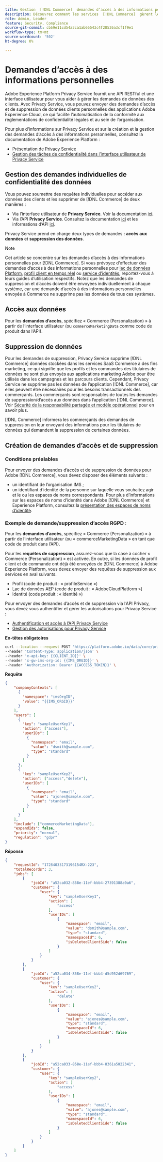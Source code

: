 ```yaml
---
title: Gestion  [!DNL Commerce]  demandes d’accès à des informations personnelles par les services
description: Découvrez comment les services  [!DNL Commerce]  gèrent les demandes d’accès et de suppression de données.
role: Admin, Leader
feature: Security, Compliance
source-git-commit: cb69e11cd54a3ca1ab66543c4f28526a3cf1f9e1
workflow-type: tm+mt
source-wordcount: '502'
ht-degree: 0%

---
```


# Demandes d’accès à des informations personnelles

Adobe Experience Platform Privacy Service fournit une API RESTful et une interface utilisateur pour vous aider à gérer les demandes de données des clients. Avec Privacy Service, vous pouvez envoyer des demandes d’accès et de suppression de données clients personnelles des applications Adobe Experience Cloud, ce qui facilite l’automatisation de la conformité aux réglementations de confidentialité légales et au sein de l’organisation.

Pour plus d’informations sur Privacy Service et sur la création et la gestion des demandes d’accès à des informations personnelles, consultez la documentation de Adobe Experience Platform :

* Présentation de [Privacy Service](https://experienceleague.adobe.com/fr/docs/experience-platform/privacy/home)
* [Gestion des tâches de confidentialité dans l’interface utilisateur de Privacy Service](https://experienceleague.adobe.com/fr/docs/experience-platform/privacy/ui/user-guide)

## Gestion des demandes individuelles de confidentialité des données

Vous pouvez soumettre des requêtes individuelles pour accéder aux données des clients et les supprimer de [!DNL Commerce] de deux manières :

* Via l’interface utilisateur de **Privacy Service**. Voir la documentation [ici](https://experienceleague.adobe.com/fr/docs/experience-platform/privacy/ui/user-guide#_blank).
* Via l’API **Privacy Service**. Consultez la documentation [ici](https://developer.adobe.com/experience-platform-apis/references/privacy-service/#_blank) et les informations d’API [ici](https://developer.adobe.com/experience-platform-apis/#_blank).

Privacy Service prend en charge deux types de demandes : **accès aux données** et **suppression des données**.

>[!NOTE]
>
>Cet article se concentre sur les demandes d’accès à des informations personnelles pour [!DNL Commerce]. Si vous prévoyez d’effectuer des demandes d’accès à des informations personnelles pour [lac de données Platform](https://experienceleague.adobe.com/fr/docs/experience-platform/catalog/privacy), [profil client en temps réel](https://experienceleague.adobe.com/fr/docs/experience-platform/profile/privacy) ou [service d’identités](https://experienceleague.adobe.com/fr/docs/experience-platform/identity/privacy), reportez-vous à leurs guides d’utilisation respectifs. Notez que les demandes de suppression et d’accès doivent être envoyées individuellement à chaque système, car une demande d’accès à des informations personnelles envoyée à Commerce ne supprime pas les données de tous ces systèmes.

## Accès aux données

Pour les **demandes d’accès**, spécifiez « Commerce (Personalization) » à partir de l’interface utilisateur (ou `commerceMarketingData` comme code de produit dans l’API).

## Suppression de données

Pour les demandes de suppression, Privacy Service supprime [!DNL Commerce] données stockées dans les services SaaS Commerce à des fins marketing, ce qui signifie que les profils et les commandes des titulaires de données ne sont plus envoyés aux applications marketing Adobe pour être utilisés dans les campagnes et les parcours clients. Cependant, Privacy Service ne supprime pas les données de l’application [!DNL Commerce], car elles peuvent être nécessaires pour les besoins transactionnels des commerçants. Les commerçants sont responsables de toutes les demandes de suppression/d’accès aux données dans l’application [!DNL Commerce]. Voir [Sécurité de la responsabilité partagée et modèle opérationnel](https://experienceleague.adobe.com/fr/docs/commerce-operations/security-and-compliance/shared-responsibility) pour en savoir plus.

[!DNL Commerce] informera les commerçants des demandes de suppression en leur envoyant des informations pour les titulaires de données qui demandent la suppression de certaines données.

## Création de demandes d’accès et de suppression

### Conditions préalables

Pour envoyer des demandes d’accès et de suppression de données pour Adobe [!DNL Commerce], vous devez disposer des éléments suivants :

* un identifiant de l’organisation IMS ;
* un identifiant d’identité de la personne sur laquelle vous souhaitez agir et le ou les espaces de noms correspondants. Pour plus d’informations sur les espaces de noms d’identité dans Adobe [!DNL Commerce] et Experience Platform, consultez la [ présentation des espaces de noms d’identité](https://experienceleague.adobe.com/fr/docs/experience-platform/identity/features/namespaces).

### Exemple de demande/suppression d’accès RGPD :

Pour les **demandes d’accès**, spécifiez « Commerce (Personalization) » à partir de l’interface utilisateur (ou « commerceMarketingData » en tant que code de produit dans l’API).

Pour les **requêtes de suppression**, assurez-vous que la case à cocher « Commerce (Personalization) » est activée. En outre, si les données de profil client et de commande ont déjà été envoyées de [!DNL Commerce] à Adobe Experience Platform, vous devez envoyer des requêtes de suppression aux services en aval suivants.

* Profil (code de produit : « profileService »)
* Lac de données AEP (code de produit : « AdobeCloudPlatform »)
* Identité (code produit : « identité »)

Pour envoyer des demandes d’accès et de suppression via l’API Privacy, vous devez vous authentifier et gérer les autorisations pour Privacy Service :

* [Authentification et accès à l’API Privacy Service](https://experienceleague.adobe.com/fr/docs/experience-platform/privacy/api/getting-started)
* [Gestion des autorisations pour Privacy Service](https://experienceleague.adobe.com/fr/docs/experience-platform/privacy/permissions)

**En-têtes obligatoires**

```bash
curl --location --request POST 'https://platform.adobe.io/data/core/privacy/jobs' \
--header 'Content-Type: application/json' \
--header 'x-api-key: {{CLIENT_ID}}' \
--header 'x-gw-ims-org-id: {{IMS_ORGID}}' \
--header 'Authorization: Bearer {{ACCESS_TOKEN}}' \
```

**Requête**

```json
{
    "companyContexts": [
      {
        "namespace": "imsOrgID",
        "value": "{{IMS_ORGID}}"
      }
    ],
    "users": [
      {
        "key": "sampleUserKey1",
        "action": ["access"],
        "userIDs": [
          {
            "namespace": "email",
            "value": "dsmith@sample.com",
            "type": "standard"
          }
        ]
      },
      {
        "key": "sampleUserKey2",
        "action": ["access","delete"],
        "userIDs": [
          {
            "namespace": "email",
            "value": "ajones@sample.com",
            "type": "standard"
          }
        ]
      }
    ],
    "include": ["commerceMarketingData"],
    "expandIds": false,
    "priority": "normal",
    "regulation": "gdpr"
}
```

**Réponse**

```json
{
    "requestId": "17284033173196154RX-223",
    "totalRecords": 3,
    "jobs": [
        {
            "jobId": "a52ca032-858e-11ef-bbb4-27391388a0a6",
            "customer": {
                "user": {
                    "key": "sampleUserKey1",
                    "action": [
                        "access"
                    ],
                    "userIDs": [
                        {
                            "namespace": "email",
                            "value": "dsmith@sample.com",
                            "type": "standard",
                            "namespaceId": 6,
                            "isDeletedClientSide": false
                        }
                    ]
                }
            }
        },
        {
            "jobId": "a52ca034-858e-11ef-bbb4-d5d952d69769",
            "customer": {
                "user": {
                    "key": "sampleUserKey2",
                    "action": [
                        "delete"
                    ],
                    "userIDs": [
                        {
                            "namespace": "email",
                            "value": "ajones@sample.com",
                            "type": "standard",
                            "namespaceId": 6,
                            "isDeletedClientSide": false
                        }
                    ]
                }
            }
        },
        {
            "jobId": "a52ca033-858e-11ef-bbb4-8361a5022341",
            "customer": {
                "user": {
                    "key": "sampleUserKey2",
                    "action": [
                        "access"
                    ],
                    "userIDs": [
                        {
                            "namespace": "email",
                            "value": "ajones@sample.com",
                            "type": "standard",
                            "namespaceId": 6,
                            "isDeletedClientSide": false
                        }
                    ]
                }
            }
        }
    ]
}
```
